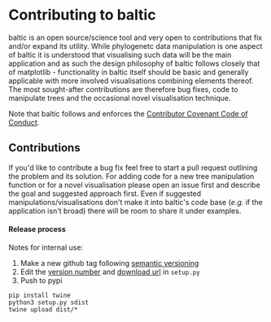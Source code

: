 # Contributing to baltic

baltic is an open source/science tool and very open to contributions that fix and/or expand its utility. While phylogenetc data manipulation is one aspect of baltic it is understood that visualising such data will be the main application and as such the design philosophy of baltic follows closely that of matplotlib - functionality in baltic itself should be basic and generally applicable with more involved visualisations combining elements thereof. The most sought-after contributions are therefore bug fixes, code to manipulate trees and the occasional novel visualisation technique. 

Note that baltic follows and enforces the [Contributor Covenant Code of Conduct](https://www.contributor-covenant.org/).

## Contributions

If you'd like to contribute a bug fix feel free to start a pull request outlining the problem and its solution.
For adding code for a new tree manipulation function or for a novel visualisation please open an issue first and describe the goal and suggested approach first.
Even if suggested manipulations/visualisations don't make it into baltic's code base (_e.g._ if the application isn't broad) there will be room to share it under examples.

#### Release process  
Notes for internal use:  
1. Make a new github tag following [semantic versioning](https://medium.com/the-non-traditional-developer/semantic-versioning-for-dummies-45c7fe04a1f8)  
2. Edit the [version number](https://github.com/evogytis/baltic/blob/master/setup.py#L11) and [download url](https://github.com/evogytis/baltic/blob/master/setup.py#L14) in `setup.py`  
3. Push to pypi

```
pip install twine  
python3 setup.py sdist 
twine upload dist/*
```  

